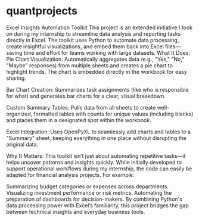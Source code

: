 # quantprojects
Excel Insights Automation Toolkit
This project is an extended initiative I took on during my internship to streamline data analysis and reporting tasks directly in Excel. The toolkit uses Python to automate data processing, create insightful visualizations, and embed them back into Excel files—saving time and effort for teams working with large datasets.
What It Does:
Pie Chart Visualization: Automatically aggregates data (e.g., "Yes," "No," "Maybe" responses) from multiple sheets and creates a pie chart to highlight trends. The chart is embedded directly in the workbook for easy sharing.

Bar Chart Creation: Summarizes task assignments (like who is responsible for what) and generates bar charts for a clear, visual breakdown.

Custom Summary Tables: Pulls data from all sheets to create well-organized, formatted tables with counts for unique values (including blanks) and places them in a designated spot within the workbook.

Excel Integration: Uses OpenPyXL to seamlessly add charts and tables to a "Summary" sheet, keeping everything in one place without disrupting the original data.

Why It Matters:
This toolkit isn’t just about automating repetitive tasks—it helps uncover patterns and insights quickly. While initially developed to support operational workflows during my internship, the code can easily be adapted for financial analysis projects. For example:

Summarizing budget categories or expenses across departments.
Visualizing investment performance or risk metrics.
Automating the preparation of dashboards for decision-makers.
By combining Python's data processing power with Excel’s familiarity, this project bridges the gap between technical insights and everyday business tools.
